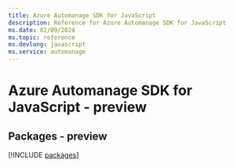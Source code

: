 ```yaml
---
title: Azure Automanage SDK for JavaScript
description: Reference for Azure Automanage SDK for JavaScript
ms.date: 02/09/2024
ms.topic: reference
ms.devlang: javascript
ms.service: automanage
---
```

# Azure Automanage SDK for JavaScript - preview
## Packages - preview
[!INCLUDE [packages](automanage-index.md)]